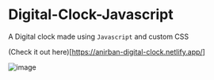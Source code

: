 # Digital-Clock-Javascript
A Digital clock made using ```Javascript``` and custom CSS

(Check it out here)[https://anirban-digital-clock.netlify.app/]


![image](https://user-images.githubusercontent.com/62872224/198875900-5719a914-b35c-4e3d-bfc0-69a6b8d9c366.png)
